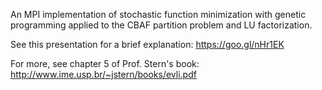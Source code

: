 An MPI implementation of stochastic function minimization with genetic programming applied to the CBAF partition problem and LU factorization.

See this presentation for a brief explanation: https://goo.gl/nHr1EK

For more, see chapter 5 of Prof. Stern's book: http://www.ime.usp.br/~jstern/books/evli.pdf
